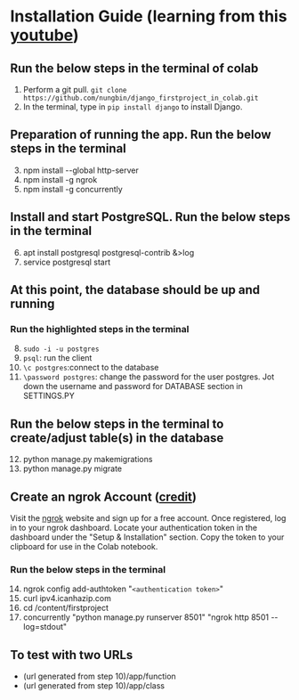 # Installation Guide (learning from this [youtube](https://youtu.be/0roB7wZMLqI?si=4pS1F9CYk2xuM_oN))

## Run the below steps in the terminal of colab
1. Perform a git pull. ```git clone https://github.com/nungbin/django_firstproject_in_colab.git```
2. In the terminal, type in ```pip install django``` to install Django.

## Preparation of running the app. Run the below steps in the terminal
3. npm install --global http-server
4. npm install -g ngrok
5. npm install -g concurrently

## Install and start PostgreSQL. Run the below steps in the terminal
6. apt install postgresql postgresql-contrib &>log
7. service postgresql start

## At this point, the database should be up and running
### Run the highlighted steps in the terminal
8. ```sudo -i -u postgres```
9. ```psql```: run the client
10. ```\c postgres```:connect to the database
11. ```\password postgres```: change the password for the user postgres. Jot down the username and password for DATABASE section in SETTINGS.PY

## Run the below steps in the terminal to create/adjust table(s) in the database
12. python manage.py makemigrations
13. python manage.py migrate

## Create an ngrok Account ([credit](https://github.com/MohamedEmad300/Hosting-Web-Apps-on-Colab?tab=readme-ov-file))
Visit the [ngrok](https://ngrok.com/) website and sign up for a free account.
Once registered, log in to your ngrok dashboard.
Locate your authentication token in the dashboard under the "Setup & Installation" section.
Copy the token to your clipboard for use in the Colab notebook.
### Run the below steps in the terminal
14. ngrok config add-authtoken "```<authentication token>```"
15. curl ipv4.icanhazip.com
16. cd /content/firstproject
17. concurrently "python manage.py runserver 8501" "ngrok http 8501 --log=stdout"

## To test with two URLs
* (url generated from step 10)/app/function
* (url generated from step 10)/app/class
